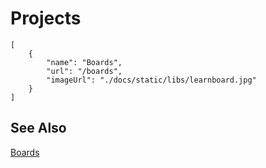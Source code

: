 # Projects

```codecard
[
    {
        "name": "Boards",
        "url": "/boards",
        "imageUrl": "./docs/static/libs/learnboard.jpg"
    }
]
```

## See Also

[Boards](/boards)

